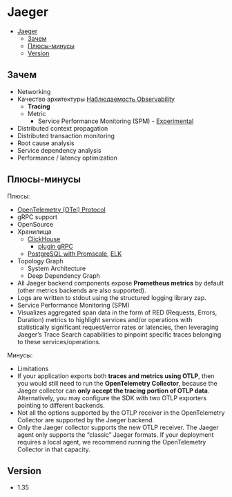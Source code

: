 # Jaeger

- [Jaeger](#jaeger)
  - [Зачем](#зачем)
  - [Плюсы-минусы](#плюсы-минусы)
  - [Version](#version)

## Зачем

- Networking
- Качество архитектуры [Наблюдаемость Observability](../../../arch/ability/observability.md)
  - __Tracing__
  - Metric
    - Service Performance Monitoring (SPM) - [Experimental](https://www.jaegertracing.io/docs/1.40/spm/)
- Distributed context propagation
- Distributed transaction monitoring
- Root cause analysis
- Service dependency analysis
- Performance / latency optimization

## Плюсы-минусы

Плюсы:

- [OpenTelemetry (OTel) Protocol](../../protocols.integration/otel.md)
- gRPC support
- OpenSource
- Хранилища
  - [ClickHouse](../../store/clickhouse.md)
    - [plugin gRPC](https://github.com/jaegertracing/jaeger-clickhouse)
  - [PostgreSQL with Promscale](../../db/postgresql.md), [ELK](../monitoring/elk.md)
- Topology Graph
  - System Architecture
  - Deep Dependency Graph
- All Jaeger backend components expose __Prometheus metrics__ by default (other metrics backends are also supported).
- Logs are written to stdout using the structured logging library zap.
- Service Performance Monitoring (SPM)
- Visualizes aggregated span data in the form of RED (Requests, Errors, Duration) metrics to highlight services and/or operations with statistically significant request/error rates or latencies, then leveraging Jaeger’s Trace Search capabilities to pinpoint specific traces belonging to these services/operations.

Минусы:

- Limitations
- If your application exports both __traces and metrics using OTLP__, then you would still need to run the __OpenTelemetry Collector__, because the Jaeger collector can __only accept the tracing portion of OTLP data__. Alternatively, you may configure the SDK with two OTLP exporters pointing to different backends.
- Not all the options supported by the OTLP receiver in the OpenTelemetry Collector are supported by the Jaeger backend.
- Only the Jaeger collector supports the new OTLP receiver. The Jaeger agent only supports the “classic” Jaeger formats. If your deployment requires a local agent, we recommend running the OpenTelemetry Collector in that capacity.

## Version

- 1.35
